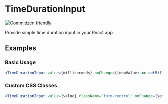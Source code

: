 # TimeDurationInput

[![Commitizen friendly](https://img.shields.io/badge/commitizen-friendly-brightgreen.svg)](http://commitizen.github.io/cz-cli/)

Provide simple time duration input in your React app.

## Examples

### Basic Usage
```jsx
<TimeDurationInput value={milliseconds} onChange={(newValue) => setMilliseconds(newValue)} />
```

### Custom CSS Classes
```jsx
<TimeDurationInput value={value} className="form-control" onChange={setValue} />
```

